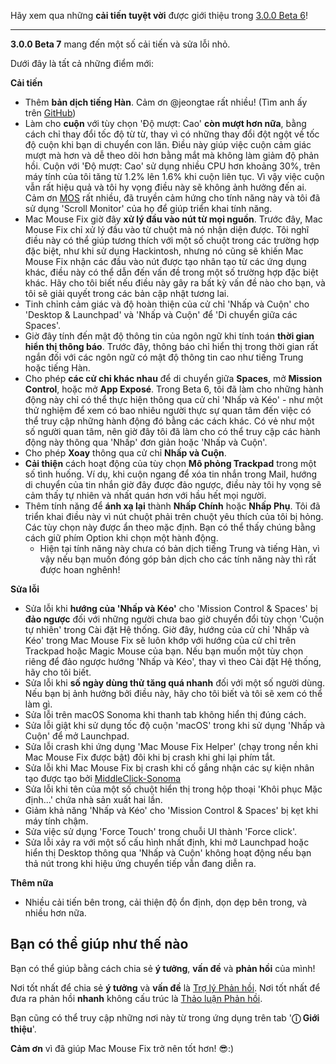 Hãy xem qua những **cải tiến tuyệt vời** được giới thiệu trong [3.0.0 Beta 6](https://github.com/noah-nuebling/mac-mouse-fix/releases/tag/3.0.0-Beta-6)!


---

**3.0.0 Beta 7** mang đến một số cải tiến và sửa lỗi nhỏ.

Dưới đây là tất cả những điểm mới:

**Cải tiến**

- Thêm **bản dịch tiếng Hàn**. Cảm ơn @jeongtae rất nhiều! (Tìm anh ấy trên [GitHub](https://github.com/jeongtae))
- Làm cho **cuộn** với tùy chọn 'Độ mượt: Cao' **còn mượt hơn nữa**, bằng cách chỉ thay đổi tốc độ từ từ, thay vì có những thay đổi đột ngột về tốc độ cuộn khi bạn di chuyển con lăn. Điều này giúp việc cuộn cảm giác mượt mà hơn và dễ theo dõi hơn bằng mắt mà không làm giảm độ phản hồi. Cuộn với 'Độ mượt: Cao' sử dụng nhiều CPU hơn khoảng 30%, trên máy tính của tôi tăng từ 1.2% lên 1.6% khi cuộn liên tục. Vì vậy việc cuộn vẫn rất hiệu quả và tôi hy vọng điều này sẽ không ảnh hưởng đến ai. Cảm ơn [MOS](https://mos.caldis.me/) rất nhiều, đã truyền cảm hứng cho tính năng này và tôi đã sử dụng 'Scroll Monitor' của họ để giúp triển khai tính năng.
- Mac Mouse Fix giờ đây **xử lý đầu vào nút từ mọi nguồn**. Trước đây, Mac Mouse Fix chỉ xử lý đầu vào từ chuột mà nó nhận diện được. Tôi nghĩ điều này có thể giúp tương thích với một số chuột trong các trường hợp đặc biệt, như khi sử dụng Hackintosh, nhưng nó cũng sẽ khiến Mac Mouse Fix nhận các đầu vào nút được tạo nhân tạo từ các ứng dụng khác, điều này có thể dẫn đến vấn đề trong một số trường hợp đặc biệt khác. Hãy cho tôi biết nếu điều này gây ra bất kỳ vấn đề nào cho bạn, và tôi sẽ giải quyết trong các bản cập nhật tương lai.
- Tinh chỉnh cảm giác và độ hoàn thiện của cử chỉ 'Nhấp và Cuộn' cho 'Desktop & Launchpad' và 'Nhấp và Cuộn' để 'Di chuyển giữa các Spaces'.
- Giờ đây tính đến mật độ thông tin của ngôn ngữ khi tính toán **thời gian hiển thị thông báo**. Trước đây, thông báo chỉ hiển thị trong thời gian rất ngắn đối với các ngôn ngữ có mật độ thông tin cao như tiếng Trung hoặc tiếng Hàn.
- Cho phép **các cử chỉ khác nhau** để di chuyển giữa **Spaces**, mở **Mission Control**, hoặc mở **App Exposé**. Trong Beta 6, tôi đã làm cho những hành động này chỉ có thể thực hiện thông qua cử chỉ 'Nhấp và Kéo' - như một thử nghiệm để xem có bao nhiêu người thực sự quan tâm đến việc có thể truy cập những hành động đó bằng các cách khác. Có vẻ như một số người quan tâm, nên giờ đây tôi đã làm cho có thể truy cập các hành động này thông qua 'Nhấp' đơn giản hoặc 'Nhấp và Cuộn'.
- Cho phép **Xoay** thông qua cử chỉ **Nhấp và Cuộn**.
- **Cải thiện** cách hoạt động của tùy chọn **Mô phỏng Trackpad** trong một số tình huống. Ví dụ, khi cuộn ngang để xóa tin nhắn trong Mail, hướng di chuyển của tin nhắn giờ đây được đảo ngược, điều này tôi hy vọng sẽ cảm thấy tự nhiên và nhất quán hơn với hầu hết mọi người.
- Thêm tính năng để **ánh xạ lại** thành **Nhấp Chính** hoặc **Nhấp Phụ**. Tôi đã triển khai điều này vì nút chuột phải trên chuột yêu thích của tôi bị hỏng. Các tùy chọn này được ẩn theo mặc định. Bạn có thể thấy chúng bằng cách giữ phím Option khi chọn một hành động.
  - Hiện tại tính năng này chưa có bản dịch tiếng Trung và tiếng Hàn, vì vậy nếu bạn muốn đóng góp bản dịch cho các tính năng này thì rất được hoan nghênh!

**Sửa lỗi**

- Sửa lỗi khi **hướng của 'Nhấp và Kéo'** cho 'Mission Control & Spaces' bị **đảo ngược** đối với những người chưa bao giờ chuyển đổi tùy chọn 'Cuộn tự nhiên' trong Cài đặt Hệ thống. Giờ đây, hướng của cử chỉ 'Nhấp và Kéo' trong Mac Mouse Fix sẽ luôn khớp với hướng của cử chỉ trên Trackpad hoặc Magic Mouse của bạn. Nếu bạn muốn một tùy chọn riêng để đảo ngược hướng 'Nhấp và Kéo', thay vì theo Cài đặt Hệ thống, hãy cho tôi biết.
- Sửa lỗi khi **số ngày dùng thử** **tăng quá nhanh** đối với một số người dùng. Nếu bạn bị ảnh hưởng bởi điều này, hãy cho tôi biết và tôi sẽ xem có thể làm gì.
- Sửa lỗi trên macOS Sonoma khi thanh tab không hiển thị đúng cách.
- Sửa lỗi giật khi sử dụng tốc độ cuộn 'macOS' trong khi sử dụng 'Nhấp và Cuộn' để mở Launchpad.
- Sửa lỗi crash khi ứng dụng 'Mac Mouse Fix Helper' (chạy trong nền khi Mac Mouse Fix được bật) đôi khi bị crash khi ghi lại phím tắt.
- Sửa lỗi khi Mac Mouse Fix bị crash khi cố gắng nhận các sự kiện nhân tạo được tạo bởi [MiddleClick-Sonoma](https://github.com/artginzburg/MiddleClick-Sonoma)
- Sửa lỗi khi tên của một số chuột hiển thị trong hộp thoại 'Khôi phục Mặc định...' chứa nhà sản xuất hai lần.
- Giảm khả năng 'Nhấp và Kéo' cho 'Mission Control & Spaces' bị kẹt khi máy tính chậm.
- Sửa việc sử dụng 'Force Touch' trong chuỗi UI thành 'Force click'.
- Sửa lỗi xảy ra với một số cấu hình nhất định, khi mở Launchpad hoặc hiển thị Desktop thông qua 'Nhấp và Cuộn' không hoạt động nếu bạn thả nút trong khi hiệu ứng chuyển tiếp vẫn đang diễn ra.

**Thêm nữa**

- Nhiều cải tiến bên trong, cải thiện độ ổn định, dọn dẹp bên trong, và nhiều hơn nữa.

## Bạn có thể giúp như thế nào

Bạn có thể giúp bằng cách chia sẻ **ý tưởng**, **vấn đề** và **phản hồi** của mình!

Nơi tốt nhất để chia sẻ **ý tưởng** và **vấn đề** là [Trợ lý Phản hồi](https://noah-nuebling.github.io/mac-mouse-fix-feedback-assistant/?type=bug-report).
Nơi tốt nhất để đưa ra phản hồi **nhanh** không cấu trúc là [Thảo luận Phản hồi](https://github.com/noah-nuebling/mac-mouse-fix/discussions/366).

Bạn cũng có thể truy cập những nơi này từ trong ứng dụng trên tab '**ⓘ Giới thiệu**'.

**Cảm ơn** vì đã giúp Mac Mouse Fix trở nên tốt hơn! 😎:)